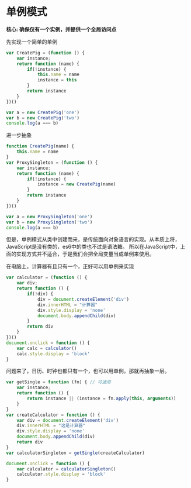 # 单例模式

**核心: 确保仅有一个实例，并提供一个全局访问点**

先实现一个简单的单例

```javascript
var CreatePig = (function () {
    var instance;
    return function (name) {
        if(!instance) {
            this.name = name
            instance = this
        }
        return instance
    }
})()

var a = new CreatePig('one')
var b = new CreatePig('two')
console.log(a === b)
```
进一步抽象
```javascript
function CreatePig(name) {
    this.name = name
}
var ProxySingleton = (function () {
    var instance;
    return function (name) {
        if(!instance) {
            instance = new CreatePig(name)
        }
        return instance
    }
})()

var a = new ProxySingleton('one')
var b = new ProxySingleton('two')
console.log(a === b)
```
但是，单例模式从类中创建而来，是传统面向对象语言的实现。从本质上将，JavaScript是没有类的，es6中的类也不过是语法糖。
所以在JavaScript中，上面的实现方式并不适合，于是我们会把全局变量当成单例来使用。

在电脑上，计算器有且只有一个，正好可以用单例来实现
```javascript
var calculator = (function () {
    var div;
    return function () {
        if(!div) {
            div = document.createElement('div')
            div.innerHTML = "计算器"
            div.style.display = 'none'
            document.body.appendChild(div)
        }
        return div
    }
})()
document.onclick = function () {
    var calc = calculator()
    calc.style.display = 'block'
}
```
问题来了，日历、时钟也都只有一个，也可以用单例。那就再抽象一层。
```javascript
var getSingle = function (fn) { // 可通用
    var instance;
    return function () {
        return instance || (instance = fn.apply(this, arguments))
    }
}
var createCalculator = function () {
    var div = document.createElement('div')
    div.innerHTML = "这是计算器"
    div.style.display = 'none'
    document.body.appendChild(div)
    return div
}
var calculatorSingleton = getSingle(createCalculator)

document.onclick = function () {
    var calculator = calculatorSingleton()
    calculator.style.display = 'block'
}
```